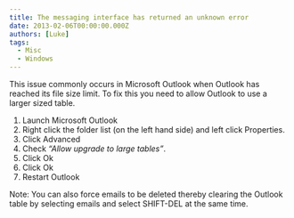 ```yaml
---
title: The messaging interface has returned an unknown error
date: 2013-02-06T00:00:00.000Z
authors: [Luke]
tags:
  - Misc
  - Windows
---
```


This issue commonly occurs in Microsoft Outlook when Outlook has reached its file size limit. To fix this you need to allow Outlook to use a larger sized table.

  1. Launch Microsoft Outlook
  2. Right click the folder list (on the left hand side) and left click Properties.
  3. Click Advanced
  4. Check _“Allow upgrade to large tables”_.
  5. Click Ok
  6. Click Ok
  7. Restart Outlook

Note: You can also force emails to be deleted thereby clearing the Outlook table by selecting emails and select SHIFT-DEL at the same time.